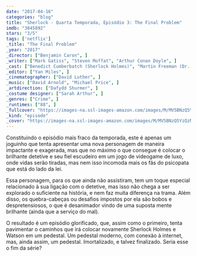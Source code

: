```yaml
---
date: "2017-04-16"
categories: "blog"
title: "Sherlock - Quarta Temporada, Episódio 3: The Final Problem"
imdb: "3845892"
stars: "3/5"
tags: ['netflix']
_title: "The Final Problem"
_year: "2017"
_director: ["Benjamin Caron", ]
_writer: ["Mark Gatiss", "Steven Moffat", "Arthur Conan Doyle", ]
_cast: ["Benedict Cumberbatch (Sherlock Holmes)", "Martin Freeman (Dr. John Watson)", "Mark Gatiss (Mycroft Holmes)", "Una Stubbs (Mrs. Hudson)", "Rupert Graves (DI Lestrade)", "Louise Brealey (Molly Hooper)", "Amanda Abbington (Mary Watson)", "Andrew Scott (Jim Moriarty)", "Sian Brooke (Eurus Holmes)", ]
_editor: ["Yan Miles", ]
_cinematographer: ["David Luther", ]
_music: ["David Arnold", "Michael Price", ]
_artdirection: ["Dafydd Shurmer", ]
_costume designer: ["Sarah Arthur", ]
_genres: ["Crime", ]
_runtimes: ["88", ]
_fullcover: "https://images-na.ssl-images-amazon.com/images/M/MV5BNzQ5YzQzNzItYTQ3My00NzE5LTkyZTUtNGRlNWJlYjVhYTM1L2ltYWdlXkEyXkFqcGdeQXVyNDUzOTQ5MjY@.jpg"
_kind: "episode"
_cover: "https://images-na.ssl-images-amazon.com/images/M/MV5BNzQ5YzQzNzItYTQ3My00NzE5LTkyZTUtNGRlNWJlYjVhYTM1L2ltYWdlXkEyXkFqcGdeQXVyNDUzOTQ5MjY@._V1._SX100_SY119_.jpg"
---
```

Constituindo o episódio mais fraco da temporada, este é apenas um joguinho que tenta apresentar uma nova personagem de maneira impactante e exagerada, mas que no máximo o que consegue é colocar o brilhante detetive e seu fiel escudeiro em um jogo de videogame de luxo, onde vidas serão tiradas, mas nem isso incomoda mais os fãs do psicopata que está do lado da lei.

Essa personagem, para os que ainda não assistiram, tem um toque especial relacionado à sua ligação com o detetive, mas isso não chega a ser explorado o suficiente na história, e nem faz muita diferença na trama. Além disso, os quebra-cabeças ou desafios impostos por ela são bobos e despretensiosos, o que é desanimador vindo de uma suposta mente brilhante (ainda que a serviço do mal).

O resultado é um episódio glorificado, que, assim como o primeiro, tenta pavimentar o caminhos que irá colocar novamente Sherlock Holmes e Watson em um pedestal. Um pedestal moderno, com conexão à internet, mas, ainda assim, um pedestal. Imortalizado, e talvez finalizado. Seria esse o fim da série?

